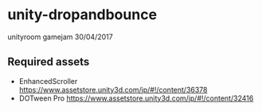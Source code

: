 # unity-dropandbounce
unityroom gamejam 30/04/2017

## Required assets
- EnhancedScroller
 https://www.assetstore.unity3d.com/jp/#!/content/36378
- DOTween Pro
 https://www.assetstore.unity3d.com/jp/#!/content/32416
